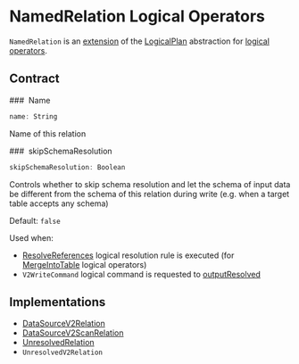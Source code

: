 # NamedRelation Logical Operators

`NamedRelation` is an [extension](#contract) of the [LogicalPlan](LogicalPlan.md) abstraction for [logical operators](#implementations).

## Contract

### <span id="name"> Name

```scala
name: String
```

Name of this relation

### <span id="skipSchemaResolution"> skipSchemaResolution

```scala
skipSchemaResolution: Boolean
```

Controls whether to skip schema resolution and let the schema of input data be different from the schema of this relation during write (e.g. when a target table accepts any schema)

Default: `false`

Used when:

* [ResolveReferences](../logical-analysis-rules/ResolveReferences.md) logical resolution rule is executed (for [MergeIntoTable](MergeIntoTable.md) logical operators)
* `V2WriteCommand` logical command is requested to [outputResolved](V2WriteCommand.md#outputResolved)

## Implementations

* [DataSourceV2Relation](DataSourceV2Relation.md)
* [DataSourceV2ScanRelation](DataSourceV2ScanRelation.md)
* [UnresolvedRelation](UnresolvedRelation.md)
* `UnresolvedV2Relation`
